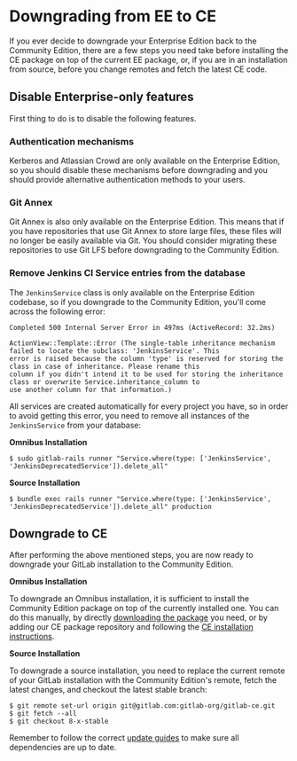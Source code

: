# Downgrading from EE to CE

If you ever decide to downgrade your Enterprise Edition back to the Community
Edition, there are a few steps you need take before installing the CE package
on top of the current EE package, or, if you are in an installation from source,
before you change remotes and fetch the latest CE code.

## Disable Enterprise-only features

First thing to do is to disable the following features.

### Authentication mechanisms

Kerberos and Atlassian Crowd are only available on the Enterprise Edition, so
you should disable these mechanisms before downgrading and you should provide
alternative authentication methods to your users.

### Git Annex

Git Annex is also only available on the Enterprise Edition. This means that if
you have repositories that use Git Annex to store large files, these files will
no longer be easily available via Git. You should consider migrating these
repositories to use Git LFS before downgrading to the Community Edition.

### Remove Jenkins CI Service entries from the database

The `JenkinsService` class is only available on the Enterprise Edition codebase,
so if you downgrade to the Community Edition, you'll come across the following
error:

```
Completed 500 Internal Server Error in 497ms (ActiveRecord: 32.2ms)

ActionView::Template::Error (The single-table inheritance mechanism failed to locate the subclass: 'JenkinsService'. This
error is raised because the column 'type' is reserved for storing the class in case of inheritance. Please rename this
column if you didn't intend it to be used for storing the inheritance class or overwrite Service.inheritance_column to
use another column for that information.)
```

All services are created automatically for every project you have, so in order
to avoid getting this error, you need to remove all instances of the
`JenkinsService` from your database:

**Omnibus Installation**

```
$ sudo gitlab-rails runner "Service.where(type: ['JenkinsService', 'JenkinsDeprecatedService']).delete_all"
```

**Source Installation**

```
$ bundle exec rails runner "Service.where(type: ['JenkinsService', 'JenkinsDeprecatedService']).delete_all" production
```

## Downgrade to CE

After performing the above mentioned steps, you are now ready to downgrade your
GitLab installation to the Community Edition.

**Omnibus Installation**

To downgrade an Omnibus installation, it is sufficient to install the Community
Edition package on top of the currently installed one. You can do this manually,
by directly [downloading the package](https://packages.gitlab.com/gitlab/gitlab-ce)
you need, or by adding our CE package repository and following the
[CE installation instructions](https://about.gitlab.com/downloads/).

**Source Installation**

To downgrade a source installation, you need to replace the current remote of
your GitLab installation with the Community Edition's remote, fetch the latest
changes, and checkout the latest stable branch:

```
$ git remote set-url origin git@gitlab.com:gitlab-org/gitlab-ce.git
$ git fetch --all
$ git checkout 8-x-stable
```

Remember to follow the correct [update guides](../update/README.md) to make
sure all dependencies are up to date.
